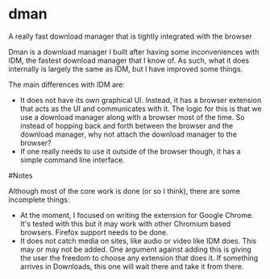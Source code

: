 # dman
A really fast download manager that is tightly integrated with the browser

Dman is a download manager I built after having some inconveniences with IDM,
the fastest download manager that I know of. As such, what it does internally
is largely the same as IDM, but I have improved some things.

The main differences with IDM are:

- It does not have its own graphical UI. Instead, it has a browser extension
  that acts as the UI and communicates with it. The logic for this is that we
  use a download manager along with a browser most of the time. So instead of
  hopping back and forth between the browser and the download manager, why not
  attach the download manager to the browser?
- If one really needs to use it outside of the browser though, it has a simple
  command line interface.

#Notes

Although most of the core work is done (or so I think), there are some
incomplete things:

- At the moment, I focused on writing the extension for Google Chrome. It's
  tested with this but it may work with other Chromium based browsers. Firefox
  support needs to be done.
- It does not catch media on sites, like audio or video like IDM does. This may
  or may not be added. One argument against adding this is giving the user the
  freedom to choose any extension that does it. If something arrives in
  Downloads, this one will wait there and take it from there.
